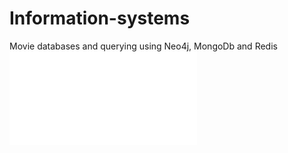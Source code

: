 # Information-systems
Movie databases and querying using Neo4j, MongoDb and Redis  
<embed src= "Information-systems/InformationS_Presentation.pdf" type = "application/pdf">

